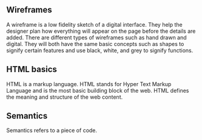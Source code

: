 ## Wireframes
A wireframe is a low fidelity sketch of a digital interface. They help the designer plan how everything will appear on the page before the details are added. There are different types of wireframes such as hand drawn and digital. They will both have the same basic concepts such as shapes to signify certain features and use black, white, and grey to signify functions.

## HTML basics
HTML is a markup language. HTML stands for Hyper Text Markup Language and is the most basic building block of the web. HTML defines the meaning and structure of the web content.

## Semantics
Semantics refers to a piece of code.